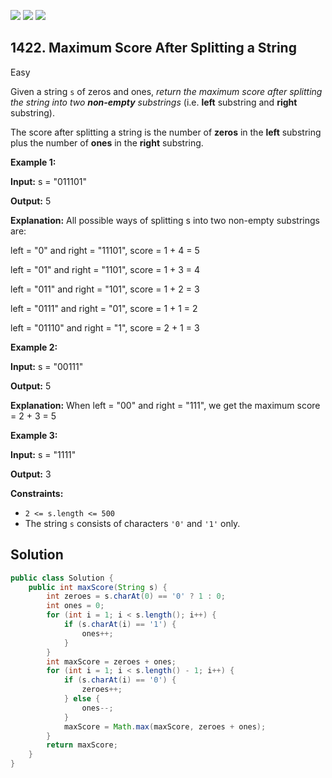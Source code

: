 [![](https://img.shields.io/github/stars/javadev/LeetCode-in-Java?label=Stars&style=flat-square)](https://github.com/javadev/LeetCode-in-Java)
[![](https://img.shields.io/github/forks/javadev/LeetCode-in-Java?label=Fork%20me%20on%20GitHub%20&style=flat-square)](https://github.com/javadev/LeetCode-in-Java/fork)
[![](https://img.shields.io/badge/-LeetCode%20in%20Kotlin-blue?style=flat-square)](https://github.com/javadev/LeetCode-in-Kotlin)

## 1422\. Maximum Score After Splitting a String

Easy

Given a string `s` of zeros and ones, _return the maximum score after splitting the string into two **non-empty** substrings_ (i.e. **left** substring and **right** substring).

The score after splitting a string is the number of **zeros** in the **left** substring plus the number of **ones** in the **right** substring.

**Example 1:**

**Input:** s = "011101"

**Output:** 5

**Explanation:** All possible ways of splitting s into two non-empty substrings are: 

left = "0" and right = "11101", score = 1 + 4 = 5 

left = "01" and right = "1101", score = 1 + 3 = 4 

left = "011" and right = "101", score = 1 + 2 = 3 

left = "0111" and right = "01", score = 1 + 1 = 2 

left = "01110" and right = "1", score = 2 + 1 = 3

**Example 2:**

**Input:** s = "00111"

**Output:** 5

**Explanation:** When left = "00" and right = "111", we get the maximum score = 2 + 3 = 5

**Example 3:**

**Input:** s = "1111"

**Output:** 3

**Constraints:**

*   `2 <= s.length <= 500`
*   The string `s` consists of characters `'0'` and `'1'` only.

## Solution

```java
public class Solution {
    public int maxScore(String s) {
        int zeroes = s.charAt(0) == '0' ? 1 : 0;
        int ones = 0;
        for (int i = 1; i < s.length(); i++) {
            if (s.charAt(i) == '1') {
                ones++;
            }
        }
        int maxScore = zeroes + ones;
        for (int i = 1; i < s.length() - 1; i++) {
            if (s.charAt(i) == '0') {
                zeroes++;
            } else {
                ones--;
            }
            maxScore = Math.max(maxScore, zeroes + ones);
        }
        return maxScore;
    }
}
```